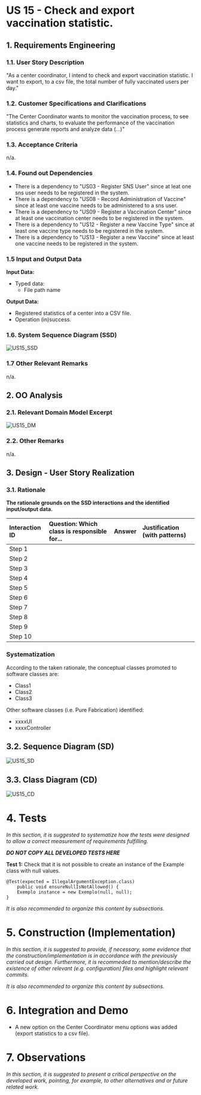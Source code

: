 # US 15 - Check and export vaccination statistic.

## 1. Requirements Engineering

### 1.1. User Story Description

"As a center coordinator, I intend to check and export vaccination statistic. I want to export, to a csv file, the total number of fully vaccinated users per day."

### 1.2. Customer Specifications and Clarifications

"The Center Coordinator wants to monitor the vaccination process, to see statistics and charts, to evaluate the performance of the vaccination process generate reports and analyze data (...)"

### 1.3. Acceptance Criteria

n/a.

### 1.4. Found out Dependencies

* There is a dependency to "US03 - Register SNS User" since at leat one sns user needs to be registered in the system.
* There is a dependency to "US08 - Record Administration of Vaccine" since at least one vaccine needs to be administered to a sns user.
* There is a dependency to "US09 - Register a Vaccination Center" since at least one vaccination center needs to be registered in the system.
* There is a dependency to "US12 - Register a new Vaccine Type" since at least one vaccine type needs to be registered in the system.
* There is a dependency to "US13 - Register a new Vaccine" since at least one vaccine needs to be registered in the system.

### 1.5 Input and Output Data

**Input Data:**

* Typed data:
	* File path name

**Output Data:**

* Registered statistics of a center into a CSV file.
* Operation (in)success.

### 1.6. System Sequence Diagram (SSD)

![US15_SSD](SSD/US15_SSD.svg)

### 1.7 Other Relevant Remarks

n/a.

## 2. OO Analysis

### 2.1. Relevant Domain Model Excerpt

![US15_DM](DM/US15_DM.svg)

### 2.2. Other Remarks

n/a.

## 3. Design - User Story Realization

### 3.1. Rationale

**The rationale grounds on the SSD interactions and the identified input/output data.**

| Interaction ID | Question: Which class is responsible for... | Answer | Justification (with patterns) |
| :------------- | :------------------------------------------ | :----- | :---------------------------- |
| Step 1         |                                             |        |                               |
| Step 2         |                                             |        |                               |
| Step 3         |                                             |        |                               |
| Step 4         |                                             |        |                               |
| Step 5         |                                             |        |                               |
| Step 6         |                                             |        |                               |
| Step 7         |                                             |        |                               |
| Step 8         |                                             |        |                               |
| Step 9         |                                             |        |                               |
| Step 10        |                                             |        |                               |

### Systematization

According to the taken rationale, the conceptual classes promoted to software classes are:

- Class1
- Class2
- Class3

Other software classes (i.e. Pure Fabrication) identified:

- xxxxUI
- xxxxController

## 3.2. Sequence Diagram (SD)

![US15_SD](USXXX-SD.svg)

## 3.3. Class Diagram (CD)

![US15_CD](CD/US15_CD.svg)

# 4. Tests

_In this section, it is suggested to systematize how the tests were designed to allow a correct measurement of requirements fulfilling._

**_DO NOT COPY ALL DEVELOPED TESTS HERE_**

**Test 1:** Check that it is not possible to create an instance of the Example class with null values.

    @Test(expected = IllegalArgumentException.class)
    	public void ensureNullIsNotAllowed() {
    	Exemplo instance = new Exemplo(null, null);
    }

_It is also recommended to organize this content by subsections._

# 5. Construction (Implementation)

_In this section, it is suggested to provide, if necessary, some evidence that the construction/implementation is in accordance with the previously carried out design. Furthermore, it is recommeded to mention/describe the existence of other relevant (e.g. configuration) files and highlight relevant commits._

_It is also recommended to organize this content by subsections._

# 6. Integration and Demo

* A new option on the Center Coordinator menu options was added (export statistics to a csv file).

# 7. Observations

_In this section, it is suggested to present a critical perspective on the developed work, pointing, for example, to other alternatives and or future related work._
